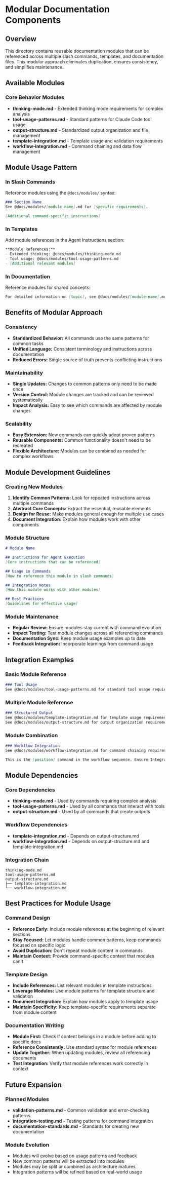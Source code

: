 # Modular Documentation Components

## Overview

This directory contains reusable documentation modules that can be referenced across multiple slash commands, templates, and documentation files. This modular approach eliminates duplication, ensures consistency, and simplifies maintenance.

## Available Modules

### Core Behavior Modules
- **thinking-mode.md** - Extended thinking mode requirements for complex analysis
- **tool-usage-patterns.md** - Standard patterns for Claude Code tool usage
- **output-structure.md** - Standardized output organization and file management
- **template-integration.md** - Template usage and validation requirements
- **workflow-integration.md** - Command chaining and data flow management

## Module Usage Pattern

### In Slash Commands
Reference modules using the `@docs/modules/` syntax:
```markdown
### Section Name
See @docs/modules/[module-name].md for [specific requirements].

[Additional command-specific instructions]
```

### In Templates
Add module references in the Agent Instructions section:
```markdown
**Module References:**
- Extended thinking: @docs/modules/thinking-mode.md
- Tool usage: @docs/modules/tool-usage-patterns.md
- [Additional relevant modules]
```

### In Documentation
Reference modules for shared concepts:
```markdown
For detailed information on [topic], see @docs/modules/[module-name].md
```

## Benefits of Modular Approach

### Consistency
- **Standardized Behavior:** All commands use the same patterns for common tasks
- **Unified Language:** Consistent terminology and instructions across documentation
- **Reduced Errors:** Single source of truth prevents conflicting instructions

### Maintainability
- **Single Updates:** Changes to common patterns only need to be made once
- **Version Control:** Module changes are tracked and can be reviewed systematically
- **Impact Analysis:** Easy to see which commands are affected by module changes

### Scalability
- **Easy Extension:** New commands can quickly adopt proven patterns
- **Reusable Components:** Common functionality doesn't need to be recreated
- **Flexible Architecture:** Modules can be combined as needed for complex workflows

## Module Development Guidelines

### Creating New Modules
1. **Identify Common Patterns:** Look for repeated instructions across multiple commands
2. **Abstract Core Concepts:** Extract the essential, reusable elements
3. **Design for Reuse:** Make modules general enough for multiple use cases
4. **Document Integration:** Explain how modules work with other components

### Module Structure
```markdown
# Module Name

## Instructions for Agent Execution
[Core instructions that can be referenced]

## Usage in Commands
[How to reference this module in slash commands]

## Integration Notes
[How this module works with other modules]

## Best Practices
[Guidelines for effective usage]
```

### Module Maintenance
- **Regular Review:** Ensure modules stay current with command evolution
- **Impact Testing:** Test module changes across all referencing commands
- **Documentation Sync:** Keep module usage examples up to date
- **Feedback Integration:** Incorporate learnings from command usage

## Integration Examples

### Basic Module Reference
```markdown
### Tool Usage
See @docs/modules/tool-usage-patterns.md for standard tool usage requirements.
```

### Multiple Module Reference
```markdown
### Structured Output
See @docs/modules/template-integration.md for template usage requirements.
See @docs/modules/output-structure.md for output organization requirements.
```

### Module Combination
```markdown
### Workflow Integration
See @docs/modules/workflow-integration.md for command chaining requirements.

This is the [position] command in the workflow sequence. Ensure Integration section prepares for `/project:[next-command]` command.
```

## Module Dependencies

### Core Dependencies
- **thinking-mode.md** - Used by commands requiring complex analysis
- **tool-usage-patterns.md** - Used by all commands that interact with tools
- **output-structure.md** - Used by all commands that create outputs

### Workflow Dependencies
- **template-integration.md** - Depends on output-structure.md
- **workflow-integration.md** - Depends on output-structure.md and template-integration.md

### Integration Chain
```
thinking-mode.md
tool-usage-patterns.md
output-structure.md
├── template-integration.md
└── workflow-integration.md
```

## Best Practices for Module Usage

### Command Design
- **Reference Early:** Include module references at the beginning of relevant sections
- **Stay Focused:** Let modules handle common patterns, keep commands focused on specific logic
- **Avoid Duplication:** Don't repeat module content in commands
- **Maintain Context:** Provide command-specific context that modules can't

### Template Design
- **Include References:** List relevant modules in template instructions
- **Leverage Modules:** Use module patterns for template structure and validation
- **Document Integration:** Explain how modules apply to template usage
- **Maintain Specificity:** Keep template-specific requirements separate from module content

### Documentation Writing
- **Module First:** Check if content belongs in a module before adding to specific docs
- **Reference Consistently:** Use standard syntax for module references
- **Update Together:** When updating modules, review all referencing documents
- **Test Integration:** Verify that module references work correctly in context

## Future Expansion

### Planned Modules
- **validation-patterns.md** - Common validation and error-checking patterns
- **integration-testing.md** - Testing patterns for command integration
- **documentation-standards.md** - Standards for creating new documentation

### Module Evolution
- Modules will evolve based on usage patterns and feedback
- New common patterns will be extracted into modules
- Modules may be split or combined as architecture matures
- Integration patterns will be refined based on real-world usage
